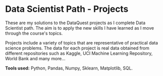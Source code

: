# Data Scientist Path - Projects

These are my solutions to the DataQuest projects as I complete Data Scientist path. The aim is to apply the new skills I have learned as I move through the course's topics.

Projects include a variety of topics that are representative of practical data science problems. The data for each project is real data obtained from different repositories such as Kaggle, UCI Machine Learning Repository, World Bank and many more...

**Tools used:** Python, Pandas, Numpy, Sklearn, Matplotlib, SQL.
